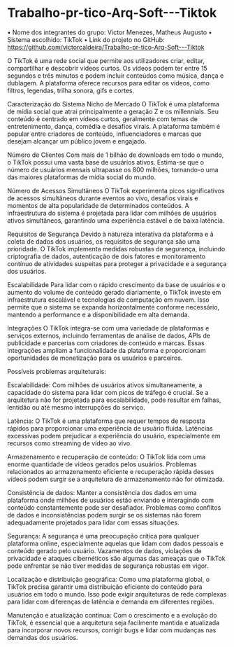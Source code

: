 # Trabalho-pr-tico-Arq-Soft---Tiktok

•  Nome dos integrantes do grupo: Victor Menezes, Matheus Augusto
•  Sistema escolhido: TikTok
•  Link do projeto no GitHub: https://github.com/victorcaldeira/Trabalho-pr-tico-Arq-Soft---Tiktok




O TikTok é uma rede social que permite aos utilizadores criar, editar, compartilhar e descobrir vídeos curtos. Os vídeos podem ter entre 15 segundos e três minutos e podem incluir conteúdos como música, dança e dublagem. A plataforma oferece recursos para editar os vídeos, como filtros, legendas, trilha sonora, gifs e cortes. 



Caracterização do Sistema
Nicho de Mercado
O TikTok é uma plataforma de mídia social que atrai principalmente a geração Z e os millennials. Seu conteúdo é centrado em vídeos curtos, geralmente com temas de entretenimento, dança, comédia e desafios virais. A plataforma também é popular entre criadores de conteúdo, influenciadores e marcas que desejam alcançar um público jovem e engajado.

Número de Clientes
Com mais de 1 bilhão de downloads em todo o mundo, o TikTok possui uma vasta base de usuários ativos. Estima-se que o número de usuários mensais ultrapasse os 800 milhões, tornando-o uma das maiores plataformas de mídia social do mundo.

Número de Acessos Simultâneos
O TikTok experimenta picos significativos de acessos simultâneos durante eventos ao vivo, desafios virais e momentos de alta popularidade de determinados conteúdos. A infraestrutura do sistema é projetada para lidar com milhões de usuários ativos simultâneos, garantindo uma experiência estável e de baixa latência.

Requisitos de Segurança
Devido à natureza interativa da plataforma e à coleta de dados dos usuários, os requisitos de segurança são uma prioridade. O TikTok implementa medidas robustas de segurança, incluindo criptografia de dados, autenticação de dois fatores e monitoramento contínuo de atividades suspeitas para proteger a privacidade e a segurança dos usuários.

Escalabilidade
Para lidar com o rápido crescimento da base de usuários e o aumento do volume de conteúdo gerado diariamente, o TikTok investe em infraestrutura escalável e tecnologias de computação em nuvem. Isso permite que o sistema se expanda horizontalmente conforme necessário, mantendo a performance e a disponibilidade em alta demanda.

Integrações
O TikTok integra-se com uma variedade de plataformas e serviços externos, incluindo ferramentas de análise de dados, APIs de publicidade e parcerias com criadores de conteúdo e marcas. Essas integrações ampliam a funcionalidade da plataforma e proporcionam oportunidades de monetização para os usuários e parceiros.



Possíveis problemas arquiteturais:

Escalabilidade: Com milhões de usuários ativos simultaneamente, a capacidade do sistema para lidar com picos de tráfego é crucial. Se a arquitetura não for projetada para escalabilidade, pode resultar em falhas, lentidão ou até mesmo interrupções do serviço.

Latência: O TikTok é uma plataforma que requer tempos de resposta rápidos para proporcionar uma experiência de usuário fluida. Latências excessivas podem prejudicar a experiência do usuário, especialmente em recursos como streaming de vídeo ao vivo.

Armazenamento e recuperação de conteúdo: O TikTok lida com uma enorme quantidade de vídeos gerados pelos usuários. Problemas relacionados ao armazenamento eficiente e recuperação rápida desses vídeos podem surgir se a arquitetura de armazenamento não for otimizada.

Consistência de dados: Manter a consistência dos dados em uma plataforma onde milhões de usuários estão enviando e interagindo com conteúdo constantemente pode ser desafiador. Problemas como conflitos de dados e inconsistências podem surgir se os sistemas não forem adequadamente projetados para lidar com essas situações.

Segurança: A segurança é uma preocupação crítica para qualquer plataforma online, especialmente aquelas que lidam com dados pessoais e conteúdo gerado pelo usuário. Vazamentos de dados, violações de privacidade e ataques cibernéticos são algumas das ameaças que o TikTok pode enfrentar se não tiver medidas de segurança robustas em vigor.

Localização e distribuição geográfica: Como uma plataforma global, o TikTok precisa garantir uma distribuição eficiente do conteúdo para usuários em todo o mundo. Isso pode exigir arquiteturas de rede complexas para lidar com diferenças de latência e demanda em diferentes regiões.

Manutenção e atualização contínua: Com o crescimento e a evolução do TikTok, é essencial que a arquitetura seja facilmente mantida e atualizada para incorporar novos recursos, corrigir bugs e lidar com mudanças nas demandas dos usuários.

